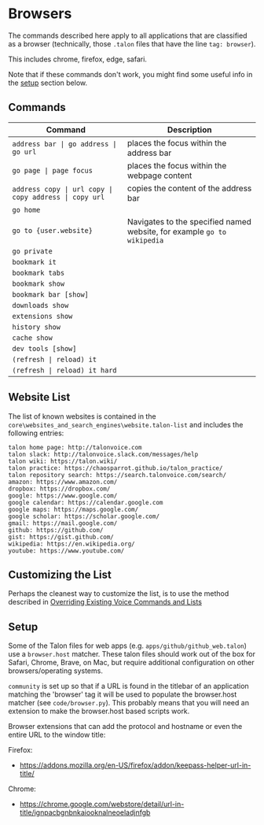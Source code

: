 # Browsers

The commands described here apply to all applications that are classified as a browser
(technically, those `.talon` files that have the line `tag: browser`).

This includes chrome, firefox, edge, safari.

Note that if these commands don't work, you might find some useful info in the [setup](#) section below.

## Commands


| Command                                                | Description                                 |
| ------------------------------------------------------ | ------------------------------------------- |
| `address bar \| go address \| go url`                  | places the focus within the address bar     |
| `go page \| page focus`                                | places the focus within the webpage content |
| `address copy \| url copy \| copy address \| copy url` | copies the content of the address bar       |
| `go home`                                              |                                             |
| `go to {user.website}`                                 | Navigates to the specified named website, for example `go to wikipedia`    |
| `go private`                                           |                                             |
| `bookmark it`                                          |                                             |
| `bookmark tabs`                                        |                                             |
| `bookmark show`                                        |                                             |
| `bookmark bar [show]`                                  |                                             |
| `downloads show`                                       |                                             |
| `extensions show`                                      |                                             |
| `history show`                                         |                                             |
| `cache show`                                           |                                             |
| `dev tools [show]`                                     |                                             |
| `(refresh \| reload) it`                               |                                             |
| `(refresh \| reload) it hard`                          |                                             |

## Website List

The list of known websites is contained in the `core\websites_and_search_engines\website.talon-list` and includes the following entries:

```
talon home page: http://talonvoice.com
talon slack: http://talonvoice.slack.com/messages/help
talon wiki: https://talon.wiki/
talon practice: https://chaosparrot.github.io/talon_practice/
talon repository search: https://search.talonvoice.com/search/
amazon: https://www.amazon.com/
dropbox: https://dropbox.com/
google: https://www.google.com/
google calendar: https://calendar.google.com
google maps: https://maps.google.com/
google scholar: https://scholar.google.com/
gmail: https://mail.google.com/
github: https://github.com/
gist: https://gist.github.com/
wikipedia: https://en.wikipedia.org/
youtube: https://www.youtube.com/
```

## Customizing the List

Perhaps the cleanest way to customize the list, is to use the method described in 
[Overriding Existing Voice Commands and Lists](/docs/Customization/overriding_existing_commands.md#overriding-cleanly)

## Setup

Some of the Talon files for web apps (e.g. `apps/github/github_web.talon`) use a `browser.host` matcher. These talon files should work out of the box for Safari, Chrome, Brave, on Mac, but require additional configuration on other browsers/operating systems.

`community` is set up so that if a URL is found in the titlebar of an application matching the 'browser' tag it will be used to populate the browser.host matcher (see `code/browser.py`). This probably means that you will need an extension to make the browser.host based scripts work.

Browser extensions that can add the protocol and hostname or even the entire URL to the window title:

Firefox:

- https://addons.mozilla.org/en-US/firefox/addon/keepass-helper-url-in-title/

Chrome:

- https://chrome.google.com/webstore/detail/url-in-title/ignpacbgnbnkaiooknalneoeladjnfgb
